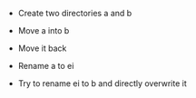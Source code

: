 - Create two directories a and b

- Move a into b

- Move it back

- Rename a to ei

- Try to rename ei to b and directly overwrite it
